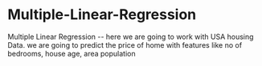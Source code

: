 # Multiple-Linear-Regression
Multiple Linear Regression  -- here we are going to work with USA housing Data. we are going to predict the price of home with features like no of bedrooms, house age, area population 
